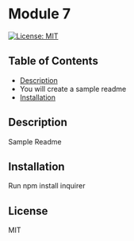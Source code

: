 
# Module 7
[![License: MIT](https://img.shields.io/badge/License-MIT-yellow.svg)](https://opensource.org/licenses/MIT)

## Table of Contents
- [Description](#description)
- You will create a sample readme 
- [Installation](#installation)

## Description
Sample Readme 

## Installation
Run npm install inquirer

## License
MIT

        
